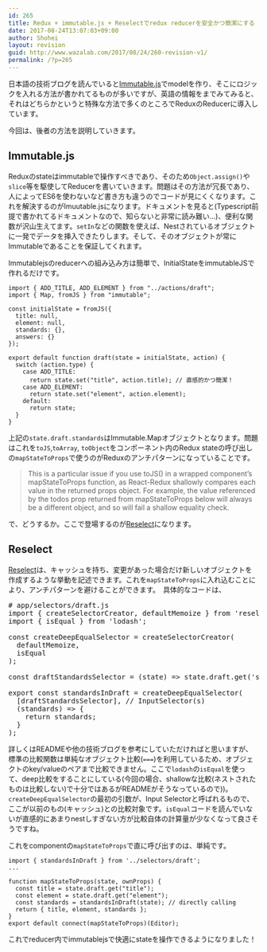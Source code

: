 ```yaml
---
id: 265
title: Redux + immutable.js + Reselectでredux reducerを安全かつ簡潔にする
date: 2017-08-24T13:07:03+09:00
author: Shohei
layout: revision
guid: http://www.wazalab.com/2017/08/24/260-revision-v1/
permalink: /?p=265
---
```

日本語の技術ブログを読んでいると[Immutable.js](https://facebook.github.io/immutable-js/)でmodelを作り、そこにロジックを入れる方法が書かれてるものが多いですが、英語の情報をまでみてみると、それはどちらかというと特殊な方法で多くのところでReduxのReducerに導入しています。

今回は、後者の方法を説明していきます。

## Immutable.js

Reduxのstateはimmutableで操作すべきであり、そのため`Object.assign()`や`slice`等を駆使してReducerを書いていきます。問題はその方法が冗長であり、人によってES6を使わないなど書き方も違うのでコードが見にくくなります。これを解決するのがImuutable.jsになります。ドキュメントを見ると(Typescript前提で書かれてるドキュメントなので、知らないと非常に読み難い...)、便利な関数が沢山生えてます。`setIn`などの関数を使えば、Nestされているオブジェクトに一発でデータを挿入できたりします。そして、そのオブジェクトが常にImmutableであることを保証してくれます。

Immutablejsのreducerへの組み込み方は簡単で、InitialStateをimmutableJSで作れるだけです。

```
import { ADD_TITLE, ADD_ELEMENT } from "../actions/draft";
import { Map, fromJS } from "immutable";

const initialState = fromJS({
  title: null,
  element: null,
  standards: {}, 
  answers: {}
});

export default function draft(state = initialState, action) {
  switch (action.type) {
    case ADD_TITLE:
      return state.set("title", action.title); // 直感的かつ簡潔！
    case ADD_ELEMENT:
      return state.set("element", action.element);
    default:
      return state;
  }
}
```

上記の`state.draft.standards`はImmutable.Mapオブジェクトとなります。問題はこれを`toJS`,`toArray`, `toObject`をコンポーネント内のRedux stateの呼び出しの`mapStateToProps`で使うのがReduxのアンチパターンになっていることです。

>This is a particular issue if you use toJS() in a wrapped component’s mapStateToProps function, as React-Redux shallowly compares each value in the returned props object. For example, the value referenced by the todos prop returned from mapStateToProps below will always be a different object, and so will fail a shallow equality check. 

で、どうするか。ここで登場するのが[Reselect](https://github.com/reactjs/reselect)になります。

## Reselect

[Reselect](https://github.com/reactjs/reselect)は、キャッシュを持ち、変更があった場合だけ新しいオブジェクトを作成するような挙動を記述できます。これを`mapStateToProps`に入れ込むことにより、アンチパターンを避けることができます。　具体的なコードは、


 
<pre class="lang:js decode:true " ># app/selectors/draft.js
import { createSelectorCreator, defaultMemoize } from 'reselect';
import { isEqual } from 'lodash';

const createDeepEqualSelector = createSelectorCreator(
  defaultMemoize,
  isEqual
);

const draftStandardsSelector = (state) =&gt; state.draft.get('standards').toObject();

export const standardsInDraft = createDeepEqualSelector(
  [draftStandardsSelector], // InputSelector(s)
  (standards) =&gt; {
    return standards;
  }
);
</pre> 


詳しくはREADMEや他の技術ブログを参考にしていただければと思いますが、標準の比較関数は単純なオブジェクト比較(`===`)を利用しているため、オブジェクトのkey/valueのペアまで比較できません。ここで`lodash`の`isEqual`を使って、deep比較をすることにしている(今回の場合、shallowな比較(ネストされたものは比較しない)で十分ではあるがREADMEがそうなっているので))。`createDeepEqualSelector`の最初の引数が、Input Selectorと呼ばれるもので、ここが以前のもの(キャッシュ)との比較対象です。`isEqual`コードを読んでいないが直感的にあまりnestしすぎない方が比較自体の計算量が少なくなって良さそうですね。

これをcomponentの`mapStateToProps`で直に呼び出すのは、単純です。

```
import { standardsInDraft } from '../selectors/draft';
...

function mapStateToProps(state, ownProps) {
  const title = state.draft.get("title");
  const element = state.draft.get("element");
  const standards = standardsInDraft(state); // directly calling
  return { title, element, standards };
}
export default connect(mapStateToProps)(Editor);

```

これでreducer内でimmutablejsで快適にstateを操作できるようになりました！


